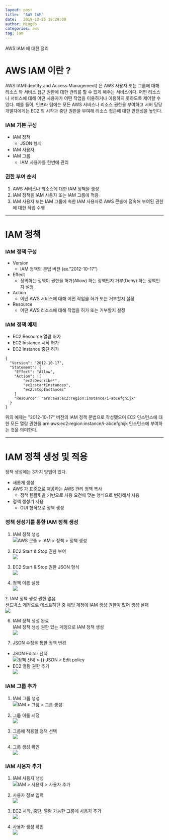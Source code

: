 ```yaml
---
layout: post
title:  "AWS IAM"
date:   2019-12-26 19:28:00
author: Mingdo
categories: aws
tag: iam
---
```


AWS IAM 에 대한 정리

# AWS IAM 이란 ?
AWS IAM(Identity and Access Management) 은 AWS 사용자 또는 그룹에 대해 리소스 와 서비스 접근 권한에 대한 관리를 할 수 있게 해주는 서비스이다. 어떤 리소스나 서비스에 대해 어떤 사용자가 어떤 작업을 이용하거나 이용하지 못하도록 제어할 수 있다. 예를 들어, 인프라 팀에는 모든 AWS 서비스나 리소스 권한을 부여하고 서버 담당 개발자에게는 EC2 의 시작과 중단 권한을 부여해 리소스 접근에 대한 안전성을 높인다.   

### IAM 기본 구성
- IAM 정책
    - JSON 형식
- IAM 사용자
- IAM 그룹
    - IAM 사용자를 한번에 관리

### 권한 부여 순서 
1. AWS 서비스나 리소스에 대한 IAM 정책을 생성
2. IAM 정책을 IAM 사용자 또는 IAM 그룹에 적용
3. IAM 사용자 또는 IAM 그룹에 속한 IAM 사용자로 AWS 콘솔에 접속해 부여된 권한에 대한 작업 수행 

---

# IAM 정책
### IAM 정책 구성
- Version
    - IAM 정책의 문법 버전 (ex."2012-10-17")
- Effect
    - 정의하는 정책이 권한을 허가(Allow) 하는 정책인지 거부(Deny) 하는 정책인지 설정
- Action
    - 어떤 AWS 서비스에 대해 어떤 작업을 허가 또는 거부할지 설정
- Resource
    - 어떤 AWS 리소스에 대해 작업을 허가 또는 거부할지 설정

### IAM 정책 예제
- EC2 Resource 열람 허가
- EC2 Instance 시작 허가
- EC2 Instance 중단 허가

```
{
  "Version": "2012-10-17",
  "Statement": {
    "Effect": "Allow",
    "Action": ![
        "ec2:Describe*",
        "ec2:startInstances",
        "ec2:stopInstances"
    ]
    "Resource": "arn:aws:ec2:region:instance/i-abcefghijk"
  }
}
```
 
위의 예제는 "2012-10-17" 버전의 IAM 정책 문법으로 작성됐으며 EC2 인스턴스에 대한 모든 열람 권한을 arn:aws:ec2:region:instance/i-abcefghijk 인스턴스에 부여하는 것읋 의미한다.  

--- 

# IAM 정책 생성 및 적용
정책 생성에는 3가지 방법이 있다.
- 새롭게 생성
- AWS 가 표준으로 제공하는 AWS 관리 정책 복사
    - 정책 템플릿을 기반으로 사용 요건에 맞는 형식으로 변경해서 사용 
- 정책 생성기 사용
   - GUI 형식으로 정책 생성
   
### 정책 생성기를 통한 IAM 정책 생성
1. IAM 정책 생성  
![AWS 콘솔 > IAM > 정책 > 정책 생성](/img/aws/iam/1.create_policy.png)

2. EC2 Start & Stop 권한 부여  
![](/img/aws/iam/2.set_start_stop_policy.png)

3. EC2 Start & Stop 권한 JSON 형식  
![](/img/aws/iam/3.start_stop_policy_JSON.png)

4. 정책 이름 설정  
![](/img/aws/iam/4.set_policy_name.png)

?. IAM 정책 생성 권한 없음  
샌드박스 계정으로 테스트하던 중 해당 계정에 IAM 생성 권한이 없어 생성 실패  
![](/img/aws/iam/5.iam_policy_permission_missing.png)

6. IAM 정책 생성 완료  
IAM 정책 생성 권한 있는 계정으로 IAM 정책 생성  
![](/img/aws/iam/6.developer_account_use_and_iam_policy_create.png)  

7. JSON 수정을 통한 정책 변경  
- JSON Editor 선택  
![정책 선택 > {} JSON > Edit policy](/img/aws/iam/7.edit_policy.png)  
- EC2 열람 권한 추가  
![](/img/aws/iam/8.add_describe.png)  

### IAM 그룹 추가
1. IAM 그룹 생성  
![IAM > 그룹 > 그룹 생성](/img/aws/iam/9.iam_group_create.png)

2. 그룹 이름 지정  
![](/img/aws/iam/10.set_group_name.png)

3. 그룹에 적용할 정책 선택  
![](/img/aws/iam/11.attach_policy.png)

4. 그룹 생성 확인  
![](/img/aws/iam/12.group_craete_completion.png)

### IAM 사용자 추가
1. IAM 사용자 생성  
![IAM > 사용자 > 사용자 추가](/img/aws/iam/13.add_user.png)

2. 사용자 정보 입력  
![](/img/aws/iam/14.add_user_info.png)

3. EC2 시작, 중단, 열람 가능한 그룹에 사용자 추가  
![](/img/aws/iam/15.add_users_to_group.png)

4. 사용자 생성 확인  
![](/img/aws/iam/16.user_create_completion.png)

